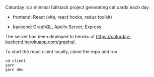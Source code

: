 Caturday is a minimal fullstack project generating cat cards each day

- frontend: React (vite, react hooks, redux toolkit)

- backend: GraphQL, Apollo Server, Express

The server has been deployed to heroku at https://caturday-backend.herokuapp.com/graphql.

To start the react client locally, clone the repo and run

```
cd client
yarn
yarn dev
```
